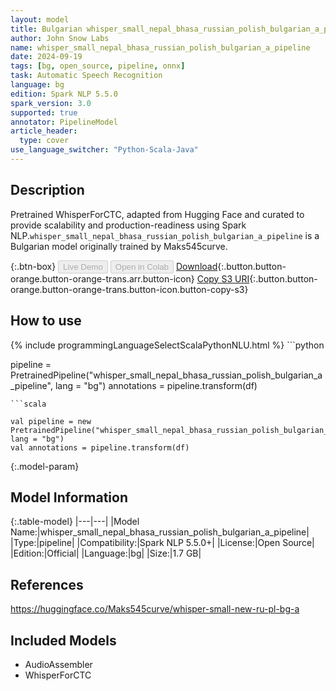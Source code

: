 ```yaml
---
layout: model
title: Bulgarian whisper_small_nepal_bhasa_russian_polish_bulgarian_a_pipeline pipeline WhisperForCTC from Maks545curve
author: John Snow Labs
name: whisper_small_nepal_bhasa_russian_polish_bulgarian_a_pipeline
date: 2024-09-19
tags: [bg, open_source, pipeline, onnx]
task: Automatic Speech Recognition
language: bg
edition: Spark NLP 5.5.0
spark_version: 3.0
supported: true
annotator: PipelineModel
article_header:
  type: cover
use_language_switcher: "Python-Scala-Java"
---
```


## Description

Pretrained WhisperForCTC, adapted from Hugging Face and curated to provide scalability and production-readiness using Spark NLP.`whisper_small_nepal_bhasa_russian_polish_bulgarian_a_pipeline` is a Bulgarian model originally trained by Maks545curve.

{:.btn-box}
<button class="button button-orange" disabled>Live Demo</button>
<button class="button button-orange" disabled>Open in Colab</button>
[Download](https://s3.amazonaws.com/auxdata.johnsnowlabs.com/public/models/whisper_small_nepal_bhasa_russian_polish_bulgarian_a_pipeline_bg_5.5.0_3.0_1726758375721.zip){:.button.button-orange.button-orange-trans.arr.button-icon}
[Copy S3 URI](s3://auxdata.johnsnowlabs.com/public/models/whisper_small_nepal_bhasa_russian_polish_bulgarian_a_pipeline_bg_5.5.0_3.0_1726758375721.zip){:.button.button-orange.button-orange-trans.button-icon.button-copy-s3}

## How to use



<div class="tabs-box" markdown="1">
{% include programmingLanguageSelectScalaPythonNLU.html %}
```python

pipeline = PretrainedPipeline("whisper_small_nepal_bhasa_russian_polish_bulgarian_a_pipeline", lang = "bg")
annotations =  pipeline.transform(df)   

```
```scala

val pipeline = new PretrainedPipeline("whisper_small_nepal_bhasa_russian_polish_bulgarian_a_pipeline", lang = "bg")
val annotations = pipeline.transform(df)

```
</div>

{:.model-param}
## Model Information

{:.table-model}
|---|---|
|Model Name:|whisper_small_nepal_bhasa_russian_polish_bulgarian_a_pipeline|
|Type:|pipeline|
|Compatibility:|Spark NLP 5.5.0+|
|License:|Open Source|
|Edition:|Official|
|Language:|bg|
|Size:|1.7 GB|

## References

https://huggingface.co/Maks545curve/whisper-small-new-ru-pl-bg-a

## Included Models

- AudioAssembler
- WhisperForCTC